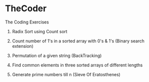 # TheCoder
The Coding Exercises

1) Radix Sort using Count sort

2) Count number of 1's in a sorted array with 0's & 1's (Binary search extension)

3) Permutation of a given string (BackTracking)

4) Find common elements in three sorted arrays of different lengths

5) Generate prime numbers till n (Sieve Of Eratosthenes)
